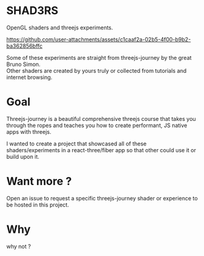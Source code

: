 # SHAD3RS

OpenGL shaders and threejs experiments.

https://github.com/user-attachments/assets/c1caaf2a-02b5-4f00-b9b2-ba362856bffc

Some of these experiments are straight from threejs-journey by the great Bruno Simon.  
Other shaders are created by yours truly or collected from tutorials and internet browsing.

# Goal

Threejs-journey is a beautiful comprehensive threejs course that takes you through the ropes and teaches you how to create performant, JS native apps with threejs.

I wanted to create a project that showcased all of these shaders/experiments in a react-three/fiber app so that other could use it or build upon it.

# Want more ?

Open an issue to request a specific threejs-journey shader or experience to be hosted in this project.

# Why

why not ?
